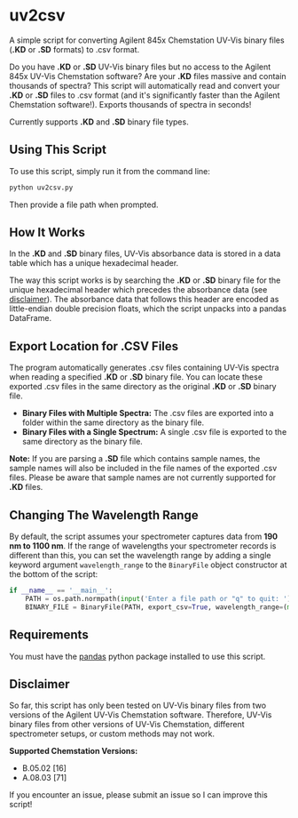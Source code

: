 # uv2csv
A simple script for converting Agilent 845x Chemstation UV-Vis binary files (**.KD** or **.SD** formats) to .csv format.

Do you have **.KD** or **.SD** UV-Vis binary files but no access to the Agilent 845x UV-Vis Chemstation software? Are your **.KD** files massive and contain thousands of spectra? This script will automatically read and convert your **.KD** or **.SD** files to .csv format (and it's significantly faster than the Agilent Chemstation software!). Exports thousands of spectra in seconds!

Currently supports **.KD** and **.SD** binary file types.

## Using This Script
To use this script, simply run it from the command line:

```sh
python uv2csv.py
```
Then provide a file path when prompted.

## How It Works
In the **.KD** and **.SD** binary files, UV-Vis absorbance data is stored in a data table which has a unique hexadecimal header.

The way this script works is by searching the **.KD** or **.SD** binary file for the unique hexadecimal header which precedes the absorbance data (see [disclaimer](#disclaimer)). The absorbance data that follows this header are encoded as little-endian double precision floats, which the script unpacks into a pandas DataFrame.

## Export Location for .CSV Files
The program automatically generates .csv files containing UV-Vis spectra when reading a specified **.KD** or **.SD** binary file. You can locate these exported .csv files in the same directory as the original **.KD** or **.SD** binary file.
- **Binary Files with Multiple Spectra:** The .csv files are exported into a folder within the same directory as the binary file.
- **Binary Files with a Single Spectrum:** A single .csv file is exported to the same directory as the binary file.

**Note:** If you are parsing a **.SD** file which contains sample names, the sample names will also be included in the file names of the exported .csv files. Please be aware that sample names are not currently supported for **.KD** files.

## Changing The Wavelength Range
By default, the script assumes your spectrometer captures data from **190 nm to 1100 nm**. If the range of wavelengths your spectrometer records is different than this, you can set the wavelength range by adding a single keyword argument ``wavelength_range`` to the ``BinaryFile`` object constructor at the bottom of the script:

```python
if __name__ == '__main__':
    PATH = os.path.normpath(input('Enter a file path or "q" to quit: '))
    BINARY_FILE = BinaryFile(PATH, export_csv=True, wavelength_range=(min, max))

```

## Requirements
You must have the [pandas](https://pandas.pydata.org/) python package installed to use this script.

## Disclaimer
So far, this script has only been tested on UV-Vis binary files from two versions of the Agilent UV-Vis Chemstation software. Therefore, UV-Vis binary files from other versions of UV-Vis Chemstation, different spectrometer setups, or custom methods may not work.

**Supported Chemstation Versions:**
- B.05.02 [16]
- A.08.03 [71]

If you encounter an issue, please submit an issue so I can improve this script!
